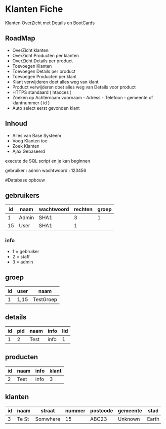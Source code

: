 # Klanten Fiche
Klanten OverZicht met Details en BootCards

## RoadMap
+ OverZicht klanten
+ OverZicht Producten per klanten
+ OverZicht Details per product
+ Toevoegen Klanten
+ Toevoegen Details per product
+ Toevoegen Producten per klant
+ Klant verwijderen doet alles weg van klant
+ Product verwijderen doet alles weg van Details voor product
+ HTTPS standaard ( htacces )
+ Zoeken op Achternaam voornaam - Adress - Telefoon - gemeente of klantnummer ( id )
+ Auto select eerst gevonden klant

## Inhoud
+ Alles van Base Systeem
+ Voeg Klanten toe
+ Zoek Klanten
+ Ajax Gebaseerd

execute de SQL script en je kan beginnen 

gebruiker : admin 
wachtwoord : 123456

#Database opbouw

## gebruikers
| id |   naam 	 | wachtwoord | rechten |groep|
|----|-----------|------------|---------|-----|
| 1	 |	 Admin	 | 	  SHA1	  |    3  	|  1  |
| 15 | 	 User	 |    SHA1	  |	   1  	|     |
### info
- 1 = gebruiker
- 2 = staff
- 3 = admin

## groep
| id | user  |    naam 	 |
|----|-------|-----------|
| 1  |  1,15 | TestGroep |

## details
| id |	pid	|	naam	|	info	|  lid	|
|----|------|-----------|-----------|-------|
| 1	 |	2	|	Test	|	info	|	1	|

## producten
| id |	naam	|	info	|	klant	|
|----|----------|-----------|-----------|
| 2	 |	Test	|	info	|	  3  	|

## klanten
| id |	naam	|	straat	|	nummer	|	 postcode	|	 gemeente	|	stad	|	 land	|	telefoon	|	email	|
|----|----------|-----------|-----------|---------------|---------------|-----------|-----------|---------------|-----------|
| 3	 |	Te St	|  Somwhere	|	  15  	|	   ABC23	|	 Unknown	|	Earth	|	 Mars  	|	12345678	|	ea@rth	|